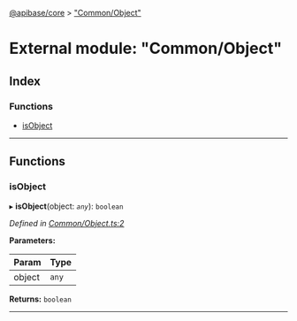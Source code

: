 [@apibase/core](../README.md) > ["Common/Object"](../modules/_common_object_.md)

# External module: "Common/Object"

## Index

### Functions

* [isObject](_common_object_.md#isobject)

---

## Functions

<a id="isobject"></a>

###  isObject

▸ **isObject**(object: *`any`*): `boolean`

*Defined in [Common/Object.ts:2](https://github.com/chapterjason/APIBase/blob/00af181/packages/core/src/Common/Object.ts#L2)*

**Parameters:**

| Param | Type |
| ------ | ------ |
| object | `any` |

**Returns:** `boolean`

___

